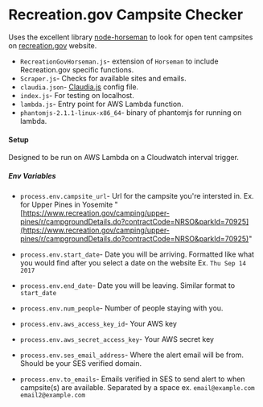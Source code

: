 # Recreation.gov Campsite Checker

Uses the excellent library [node-horseman](https://github.com/johntitus/node-horseman) to look for open tent campsites on [recreation.gov](https://www.recreation.gov/) website.

* `RecreationGovHorseman.js`- extension of `Horseman` to include Recreation.gov specific functions.
* `Scraper.js`- Checks for available sites and emails.
* `claudia.json`- [Claudia.js](https://github.com/claudiajs/claudia) config file.
* `index.js`- For testing on localhost.
* `lambda.js`- Entry point for AWS Lambda function.
* `phantomjs-2.1.1-linux-x86_64`- binary of phantomjs for running on lambda.

#### Setup
Designed to be run on AWS Lambda on a Cloudwatch interval trigger.

##### Env Variables
* `process.env.campsite_url`- Url for the campsite you're intersted in.  Ex. for Upper Pines in Yosemite "[https://www.recreation.gov/camping/upper-pines/r/campgroundDetails.do?contractCode=NRSO&parkId=70925](https://www.recreation.gov/camping/upper-pines/r/campgroundDetails.do?contractCode=NRSO&parkId=70925)"

* `process.env.start_date`- Date you will be arriving.  Formatted like what you would find after you select a date on the website Ex. `Thu Sep 14 2017`

* `process.env.end_date`- Date you will be leaving.  Similar format to `start_date`

* `process.env.num_people`- Number of people staying with you.

* `process.env.aws_access_key_id`- Your AWS key

* `process.env.aws_secret_access_key`- Your AWS secret key

* `process.env.ses_email_address`- Where the alert email will be from.  Should be your SES verified domain.

* `process.env.to_emails`- Emails verified in SES to send alert to when campsite(s) are available.  Separated by a space ex. `email@example.com email2@example.com`
